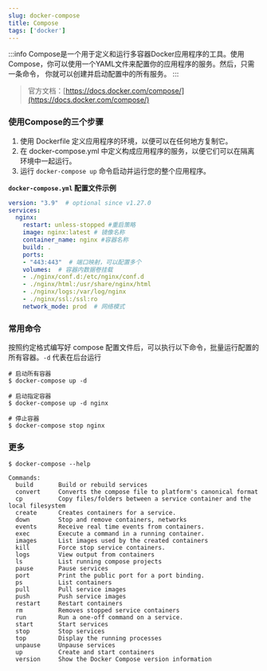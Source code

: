 ```yaml
---
slug: docker-compose
title: Compose
tags: ['docker']
---
```


:::info
Compose是一个用于定义和运行多容器Docker应用程序的工具。使用Compose，你可以使用一个YAML文件来配置你的应用程序的服务。然后，只需一条命令，
你就可以创建并启动配置中的所有服务。
:::

> 官方文档：[https://docs.docker.com/compose/](https://docs.docker.com/compose/)

### 使用Compose的三个步骤
1. 使用 Dockerfile 定义应用程序的环境，以便可以在任何地方复制它。
2. 在 docker-compose.yml 中定义构成应用程序的服务，以便它们可以在隔离环境中一起运行。
3. 运行 `docker-compose up` 命令启动并运行您的整个应用程序。

**`docker-compose.yml` 配置文件示例**

```yaml
version: "3.9"  # optional since v1.27.0
services:
  nginx: 
    restart: unless-stopped #重启策略
    image: nginx:latest # 镜像名称
    container_name: nginx #容器名称
    build: .
    ports:
    - "443:443"  # 端口映射，可以配置多个
    volumes:  # 容器内数据卷挂载
    - ./nginx/conf.d:/etc/nginx/conf.d
    - ./nginx/html:/usr/share/nginx/html
    - ./nginx/logs:/var/log/nginx
    - ./nginx/ssl:/ssl:ro
    network_mode: prod  # 网络模式
```

### 常用命令
按照约定格式编写好 compose 配置文件后，可以执行以下命令，批量运行配置的所有容器。`-d` 代表在后台运行
```shell
# 启动所有容器
$ docker-compose up -d

# 启动指定容器
$ docker-compose up -d nginx

# 停止容器
$ docker-compose stop nginx
```

### 更多
```shell
$ docker-compose --help

Commands:
  build       Build or rebuild services
  convert     Converts the compose file to platform's canonical format
  cp          Copy files/folders between a service container and the local filesystem
  create      Creates containers for a service.
  down        Stop and remove containers, networks
  events      Receive real time events from containers.
  exec        Execute a command in a running container.
  images      List images used by the created containers
  kill        Force stop service containers.
  logs        View output from containers
  ls          List running compose projects
  pause       Pause services
  port        Print the public port for a port binding.
  ps          List containers
  pull        Pull service images
  push        Push service images
  restart     Restart containers
  rm          Removes stopped service containers
  run         Run a one-off command on a service.
  start       Start services
  stop        Stop services
  top         Display the running processes
  unpause     Unpause services
  up          Create and start containers
  version     Show the Docker Compose version information
```


